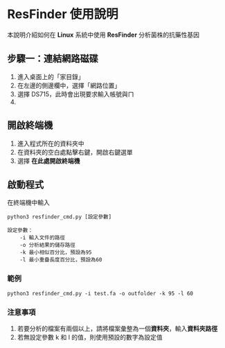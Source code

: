 # ResFinder 使用說明

本說明介紹如何在 **Linux** 系統中使用 **ResFinder** 分析菌株的抗藥性基因

## 步驟一：連結網路磁碟

 1. 進入桌面上的「家目錄」
 2. 在左邊的側邊欄中，選擇「網路位置」
 3. 選擇 DS715，此時會出現要求輸入帳號與ㄇ
 4. 



## 開啟終端機

 1. 進入程式所在的資料夾中
 2. 在資料夾的空白處點擊右鍵，開啟右鍵選單
 3. 選擇 **在此處開啟終端機**

## 啟動程式
在終端機中輸入
```
python3 resfinder_cmd.py [設定參數]

設定參數：
	-i 輸入文件的路徑
	-o 分析結果的儲存路徑
	-k 最小相似百分比，預設為95
	-l 最小重疊長度百分比，預設為60
``` 
### 範例
```
python3 resfinder_cmd.py -i test.fa -o outfolder -k 95 -l 60
```
### 注意事項

 1. 若要分析的檔案有兩個以上，請將檔案彙整為一個**資料夾**，輸入**資料夾路徑**
 2. 若無設定參數 k 和 l 的值，則使用預設的數字為設定值


<!--stackedit_data:
eyJoaXN0b3J5IjpbLTg1NzUwMTY3MywxMTI4MTE4ODc5LC03Nj
IxMTkyNTMsLTE0MzQ1MzM4NjksMTM2NTExODcxMCwtMTQ0NTEx
ODM0NiwxMTg4MTg0ODIsMTE4MzcwMjUxOCwxMjk4NjU3NTI1XX
0=
-->